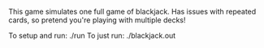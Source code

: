 This game simulates one full game of blackjack. Has issues with repeated cards, so pretend you're playing with multiple decks!

To setup and run: ./run
To just run: ./blackjack.out
